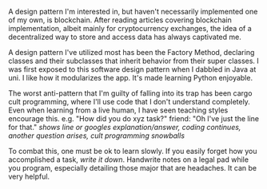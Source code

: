 A design pattern I'm interested in, but haven't necessarily implemented one of my own, is blockchain. After reading articles covering blockchain implementation, albeit mainly for cryptocurrency exchanges, the idea of a decentralized way to store and access data has always captivated me.

A design pattern I've utilized most has been the Factory Method, declaring classes and their subclasses that inherit behavior from their super classes. I was first exposed to this software design pattern when I dabbled in Java at uni. I like how it modularizes the app. It's made learning Python enjoyable.

The worst anti-pattern that I'm guilty of falling into its trap has been cargo cult programming, where I'll use code that I don't understand completely. Even when learning from a live human, I have seen teaching styles encourage this.
e.g. "How did you do xyz task?"
friend: "Oh I've just the line for that."
_shows line or googles explanation/answer, coding continues, another question arises, cult programming snowballs_

To combat this, one must be ok to learn slowly. If you easily forget how you accomplished a task, _write it down_. Handwrite notes on a legal pad while you program, especially detailing those major that are headaches. It can be very helpful.
